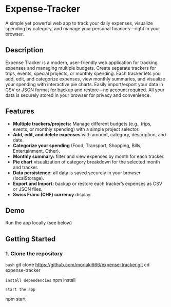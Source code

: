 # Expense-Tracker
A simple yet powerful web app to track your daily expenses, visualize spending by category, and manage your personal finances—right in your browser.

## Description

Expense Tracker is a modern, user-friendly web application for tracking expenses and managing multiple budgets. Create separate trackers for trips, events, special projects, or monthly spending. Each tracker lets you add, edit, and categorize expenses, view monthly summaries, and visualize your spending with interactive pie charts. Easily import/export your data in CSV or JSON format for backup and restore—no account required. All your data is securely stored in your browser for privacy and convenience.


## Features

- **Multiple trackers/projects:** Manage different budgets (e.g., trips, events, or monthly spending) with a simple project selector.
- **Add, edit, and delete expenses** with amount, category, description, and date.
- **Categorize your spending** (Food, Transport, Shopping, Bills, Entertainment, Other).
- **Monthly summary:** filter and view expenses by month for each tracker.
- **Pie chart** visualization of category breakdown for the selected month and tracker.
- **Data persistence:** all data is saved securely in your browser (localStorage).
- **Export and Import:** backup or restore each tracker’s expenses as CSV or JSON files.
- **Swiss Franc (CHF) currency** display.

## Demo

Run the app locally (see below) 
## Getting Started

### 1. **Clone the repository**

```bash```
git clone https://github.com/moriaki666/expense-tracker.git
cd expense-tracker

```install dependencies```
npm install

``` start the app ```

npm start


